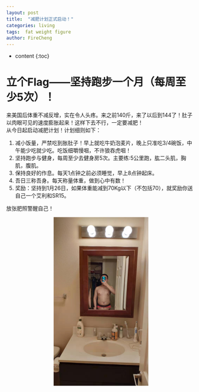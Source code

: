 ```yaml
---
layout: post
title:  "减肥计划正式启动！"
categories: living
tags:  fat weight figure  
author: FireCheng
---
```


* content
{:toc}
  
# 立个Flag——坚持跑步一个月（每周至少5次）！  
来美国后体重不减反增，实在令人头疼。来之前140斤，来了以后到144了！肚子以肉眼可见的速度膨胀起来！这样下去不行，一定要减肥！  
从今日起启动减肥计划！计划细则如下：  
1. 减小饭量，严禁吃到胀肚子！早上就吃牛奶泡麦片，晚上只准吃3/4碗饭，中午能少吃就少吃。吃饭细嚼慢咽，不许狼吞虎咽！  
2. 坚持跑步与健身，每周至少去健身房5次。主要练:5公里跑，肱二头肌，胸肌，腹肌。  
3. 保持良好的作息。每天1点钟之前必须睡觉，早上8点钟起床。
4. 吾日三称吾身。每天称量体重，做到心中有数！  
5. 奖励：坚持到1月26日，如果体重能减到70Kg以下（不包括70），就奖励你送自己一个艾利和SR15。  

放张肥照警醒自己！  
<p align="center"><img src="../image/fat me.jpg" width="50%"></p>


